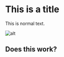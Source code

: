 # This is a title

This is normal text.

![alt](/Users/kiryozite/Documents/Wallpapers/Top/Seychelles2.jpg)

## Does this work?
